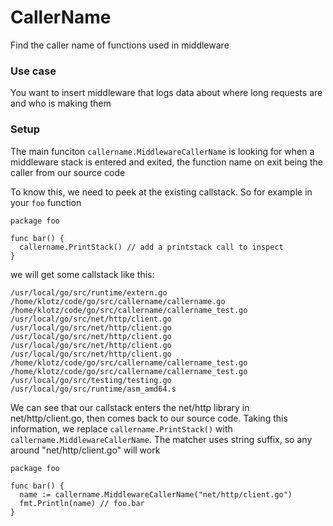 # CallerName

Find the caller name of functions used in middleware

### Use case

You want to insert middleware that logs data about where long requests are and
who is making them

### Setup

The main funciton `callername.MiddlewareCallerName` is looking for when a
middleware stack is entered and exited, the function name on exit being the
caller from our source code

To know this, we need to peek at the existing callstack. So for example in your
`foo` function

```golang
package foo

func bar() {
  callername.PrintStack() // add a printstack call to inspect
}
```

we will get some callstack like this:

```
/usr/local/go/src/runtime/extern.go
/home/klotz/code/go/src/callername/callername.go
/home/klotz/code/go/src/callername/callername_test.go
/usr/local/go/src/net/http/client.go
/usr/local/go/src/net/http/client.go
/usr/local/go/src/net/http/client.go
/usr/local/go/src/net/http/client.go
/usr/local/go/src/net/http/client.go
/home/klotz/code/go/src/callername/callername_test.go
/home/klotz/code/go/src/callername/callername_test.go
/usr/local/go/src/testing/testing.go
/usr/local/go/src/runtime/asm_amd64.s
```

We can see that our callstack enters the net/http library in net/http/client.go,
then comes back to our source code. Taking this information, we replace
`callername.PrintStack()` with `callername.MiddlewareCallerName`. The matcher
uses string suffix, so any around "net/http/client.go" will work

```golang
package foo

func bar() {
  name := callername.MiddlewareCallerName("net/http/client.go")
  fmt.Println(name) // foo.bar
}
```
